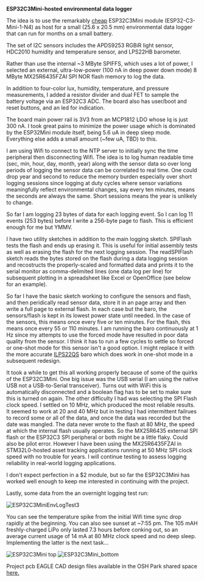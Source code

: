**ESP32C3Mini-hosted environmental data logger**

The idea is to use the remarkably [cheap](https://www.digikey.com/en/products/detail/espressif-systems/ESP32-C3-MINI-1-N4/138775740) ESP32C3Mini module (ESP32-C3-Mini-1-N4) as host for a small (25.6 x 20.5 mm) environmental data logger that can run for months on a small battery. 

The set of I2C sensors includes the APDS9253 RGBiR light sensor, HDC2010 humidity and temperature sensor, and LPS22HB barometer.

Rather than use the internal ~3 MByte SPIFFS, which uses a lot of power, I selected an external, ultra-low-power (100 nA in deep power down mode) 8 MByte MX25R6435FZAI SPI NOR flash memory to log the data. 

In addition to four-color lux, humidity, temperature, and pressure measurements, I added a resistor divider and dual FET to sample the battery voltage via an ESP32C3 ADC. The board also has user/boot and reset buttons, and an led for indication. 

The board main power rail is 3V3 from an MCP1812 LDO whose Iq is just 300 nA. I took great pains to minimize the power usage which is dominated by the ESP32Mini module itself, being 5.6 uA in deep sleep mode. Everything else adds a small amount (~few uA, TBD) to this.

I am using Wifi to connect to the NTP server to initially sync the time peripheral then disconnecting Wifi. The idea is to log human readable time (sec, min, hour, day, month, year) along with the sensor data so over long periods of logging the sensor data can be correlated to real time. One could drop year and second to reduce the memory burden especially over short logging sessions since logging at duty cycles where sensor variations meaningfully reflect environmental changes, say every ten minutes, means the seconds are always the same. Short sessions means the year is unlikely to change.

So far I am logging 23 bytes of data for each logging event. So I can log 11 events (253 bytes) before I write a 256-byte page to flash. This is efficient enough for me but YMMV.

I have two utility sketches in addition to the main logging sketch. SPIFlash tests the flash and ends up erasing it. This is useful for initial assembly tests as well as erasing the flash for the next logging session. The readSPIFlash sketch reads the  bytes stored on the flash during a data logging session and recostructs the properly-scaled and formatted data and prints it to the serial monitor as comma-delimited lines (one data log per line) for subsequent plotting in a spreadsheet like Excel or OpenOffice (see below for an example).

So far I have the basic sketch working to configure the sensors and flash, and then peridically read sensor data, store it in an page array and then write a full page to external flash. In each case but the baro, the sensors/flash is kept in its lowest power state until needed. In the case of the sensors, this means once every five or ten minutes. For the flash, this means once every 55 or 110 minutes. I am running the baro continuously at 1 Hz since my attempts to use the forced mode have resulted in poor data quality from the sensor. I think it has to run a few cycles to settle so forced or one-shot mode for this sensor isn't a good option. I might replace it with the more accurate [ILPS22QS](https://github.com/kriswiner/ILPS22QS) baro which does work in one-shot mode in a subsequent redesign.

It took a while to get this all working properly because of some of the quirks of the ESP32C3Mini. One big issue was the USB serial (I am using the native USB not a USB-to-Serial transceiver). Turns out with WiFi this is automatically disconnected and a boolean flag has to be set to make sure this is turned on again. The other difficulty I had was selecting the SPI Flash clock speed. I settled on 10 MHz, which produced the most reliable results. It seemed to work at 20 and 40 MHz but in testing I had intermittent failrues to record some or all of the data, and once the data was recorded but the date was mangled. The data never wrote to the flash at 80 MHz, the speed at which the internal flash usually operates. So the MX25R6435 external SPI flash or the ESP32C3 SPI peripheral or both might be a little flaky. Could also be pilot error. However I have been using the MX25R6435FZAI in STM32L0-hosted asset tracking applications running at 50 MHz SPI clock speed with no trouble for years. I will continue testing to assess logging reliability in real-world logging applications.

I don't expect perfection in a $2 module, but so far the ESP32C3Mini has worked well enough to keep me interested in continuing with the project.

Lastly, some data from the an overnight logging test run:

![ESP32C3MiniEnvLogTest3](https://user-images.githubusercontent.com/6698410/166608157-96e9a205-15b8-46f6-a29f-296c916ab96c.jpg)

You can see the temperature spike from the initial Wifi time sync drop rapidly at the beginning. You can also see sunset at ~7:55 pm. The 105 mAH freshly-charged LiPo only lasted 7.3 hours before conking out, so an average current usage of 14 mA at 80 MHz clock speed and no deep sleep. Implementing the latter is the next task...

![ESP32C3Mini top](https://user-images.githubusercontent.com/6698410/166591280-3111662b-efe1-49bb-904c-abd950bf572f.jpg)
![ESP32C3Mini_bottom](https://user-images.githubusercontent.com/6698410/166591298-9c89f85a-87d2-4b78-b5d7-5e32c969c563.jpg)

Project pcb EAGLE CAD design files available in the OSH Park shared space [here.](https://oshpark.com/shared_projects/6YSyYfg9)
